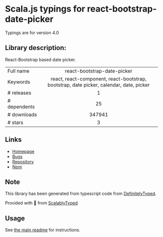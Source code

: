 
# Scala.js typings for react-bootstrap-date-picker

Typings are for version 4.0

## Library description:
React-Bootstrap based date picker.

|                    |                 |
| ------------------ | :-------------: |
| Full name          | react-bootstrap-date-picker |
| Keywords           | react, react-component, react-bootstrap, bootstrap, date picker, calendar, date, picker |
| # releases         | 1 |
| # dependents       | 25 |
| # downloads        | 347941 |
| # stars            | 3 |

## Links
- [Homepage](https://github.com/pushtell/react-bootstrap-date-picker#readme)
- [Bugs](https://github.com/pushtell/react-bootstrap-date-picker/issues)
- [Repository](https://github.com/pushtell/react-bootstrap-date-picker)
- [Npm](https://www.npmjs.com/package/react-bootstrap-date-picker)
    


## Note
This library has been generated from typescript code from [DefinitelyTyped](https://definitelytyped.org).

Provided with :purple_heart: from [ScalablyTyped](https://github.com/oyvindberg/ScalablyTyped)

## Usage
See [the main readme](../../readme.md) for instructions.


